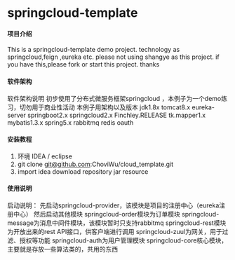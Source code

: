 # springcloud-template

#### 项目介绍
This is a springcloud-template demo project. technology as springcloud,feign ,eureka etc.
please not using shangye as this project. if you have this,please fork or start this project.
thanks  

#### 软件架构
软件架构说明
初步使用了分布式微服务框架springcloud ，本例子为一个demo练习，切勿用于商业性活动
本例子用架构以及版本
    jdk1.8x
    tomcat8.x
    eureka-server
    springboot2.x
    springcloud2.x Finchley.RELEASE
    tk.mapper1.x
    mybatis1.3.x
    spring5.x
    rabbitmq
    redis
    oauth 
    
#### 安装教程

1. 环境  IDEA / eclipse
2. git clone git@github.com:ChoviWu/cloud_template.git
3. import idea download repository jar resource
#### 使用说明
启动说明：
    先启动springcloud-provider，该模块是项目的注册中心（eureka注册中心）
    然后启动其他模块
        springcloud-order模块为订单模块
        springcloud-message为消息中间件模块，该模块暂时只支持rabbitmq
        springcloud-rest模块为开放出来的rest API接口，供客户端进行调用
        springcloud-zuul为网关，用于过滤、授权等功能
        springcloud-auth为用户管理模块
        springcloud-core核心模块，主要就是存放一些算法类的，共用的东西
        
